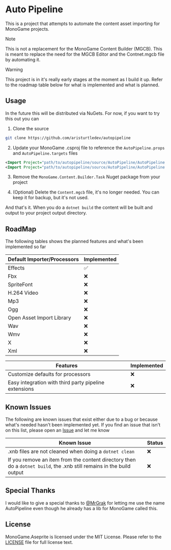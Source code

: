 # Auto Pipeline
This is a project that attempts to automate the content asset importing for MonoGame projects.  

> [!NOTE]
> This is not a replacement for the MonoGame Content Builder (MGCB).  This is meant to replace the need for the MGCB Editor and the Contnet.mgcb file by automating it.

> [!WARNING]
> This project is in it's really early stages at the moment as I build it up.  Refer to the roadmap table below for what is implemented and what is planned.

## Usage
In the future this will be distributed via NuGets.  For now, if you want to try this out you can

1. Clone the source
```sh
git clone https://github.com/aristurtledev/autopipeline
```

2. Update your MonoGame .csproj file to reference the `AutoPipeline.props` and `AutoPipeline.targets` files

```xml
<Import Project="path/to/autopipeline/source/AutoPipeline/AutoPipeline.props" />
<Import Project="path/to/autopipeline/source/AutoPipeline/AutoPipeline.targets" />
```

3. Remove the `MonoGame.Content.Builder.Task` Nuget package from your project

4. (Optional) Delete the `Content.mgcb` file, it's no longer needed.  You can keep it for backup, but it's not used.

And that's it. When you do a `dotnet build` the content will be built and output to your project output directory.

## RoadMap
The following tables shows the planned features and what's been implemented so far

| Default Importer/Processors | Implemented |
| --------------------------- | ----------- |
| Effects                     | ✅           |
| Fbx                         | ❌           |
| SpriteFont                  | ❌           |
| H.264 Video                 | ❌           |
| Mp3                         | ❌           |
| Ogg                         | ❌           |
| Open Asset Import Library   | ❌           |
| Wav                         | ❌           |
| Wmv                         | ❌           |
| X                           | ❌           |
| Xml                         | ❌           |

| Features                                              | Implemented |
| ----------------------------------------------------- | ----------- |
| Customize defaults for processors                     | ❌           |
| Easy integration with third party pipeline extensions | ❌           |

## Known Issues
The following are known issues that exist either due to a bug or because what's needed hasn't been implemented yet.  If you find an issue that isn't on this list, please open an [Issue](https://github.com/aristurtledev/autopipeline/issues) and let me know

| Known Issue                                                                                                           | Status |
| --------------------------------------------------------------------------------------------------------------------- | ------ |
| .xnb files are not cleaned when doing a `dotnet clean`                                                                | ❌      |
| If you remove an item from the content directory then do a `dotnet build`, the .xnb still remains in the build output | ❌      |

## Special Thanks
I would like to give a special thanks to [@MrGrak](https://github.com/mrgrak) for letting me use the name AutoPipeline even though he already has a lib for MonoGame called this.

## License
MonoGame.Aseprite is licensed under the MIT License. Please refer to the [LICENSE](LICENSE) file for full license text.
